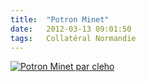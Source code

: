 ```yaml
---
title:  "Potron Minet"
date:   2012-03-13 09:01:50
tags:   Collatéral Normandie
---
```


[![Potron Minet par cleho](/collateral/images/2012-03-13-potron-minet.jpg)](http://www.flickr.com/photos/cleho/6832494350/)
